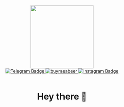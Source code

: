 

<div id="header" align="center">
  <img src="https://media.giphy.com/media/v1.Y2lkPTc5MGI3NjExaWNrZmkzdWFtYm43cXU1MGd3cThjNHYyaTA3N2ZuZHR0ZWpwM3BsbSZlcD12MV9pbnRlcm5hbF9naWZfYnlfaWQmY3Q9Zw/L1R1tvI9svkIWwpVYr/giphy.gif"
    width="200"/>
</div>

<div id="badges" align="center">
  
  <a href="https://t.me/ashy_fox">
    <img src="https://img.shields.io/badge/Telegram-blue?style=for-the-badge&logo=telegram&logoColor=white" alt="Telegram Badge"/>
  </a>
  <a href="https://www.figma.com/files/recents-and-sharing/recently-viewed?fuid=1249389367954757054">
    <img src="https://img.shields.io/badge/Figma-purple?style=for-the-badge&logo=figma&logoColor=white" alt="buymeabeer"/>
  </a>
  <a href="https://www.instagram.com/fox_tattooist.msk?igsh=MXFtbjd1NG9ib3VnZQ%3D%3D&utm_source=qr">
    <img src="https://img.shields.io/badge/Instagram-pink?style=for-the-badge&logo=Instagram&logoColor=white" alt="Instagram Badge"/>
  </a>

</div>
<br/>
<div align="center">
  <img src="https://komarev.com/ghpvc/?username=kirafox&style=flat-square&color=lightgrey" alt=""/>
</div>

<div align="center" width="100">
  <h1>Hey there 🦊</h1> 
</div>
<!--
**kirafoxy/kirafoxy** is a ✨ _special_ ✨ repository because its `README.md` (this file) appears on your GitHub profile.

https://media.giphy.com/media/v1.Y2lkPTc5MGI3NjExaWNrZmkzdWFtYm43cXU1MGd3cThjNHYyaTA3N2ZuZHR0ZWpwM3BsbSZlcD12MV9pbnRlcm5hbF9naWZfYnlfaWQmY3Q9Zw/L1R1tvI9svkIWwpVYr/giphy.gif

